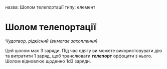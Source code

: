 назва: Шолом телепортації типу: елемент

# Шолом телепортації
_Чудотвор, рідкісний (вимагає захоплення)_

Цей шолом має 3 заряди. Під час одягу ви можете використовувати дію та витратити 1 заряд, щоб транслювати **_телепорт_** орфоцити з нього. Шолом відновлює щоденно 1d3 заряди. 